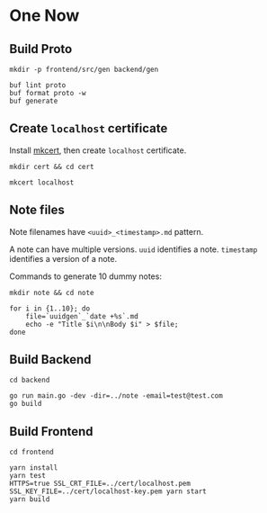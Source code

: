 # One Now

## Build Proto

```
mkdir -p frontend/src/gen backend/gen

buf lint proto
buf format proto -w
buf generate
```

## Create `localhost` certificate

Install [mkcert](https://github.com/FiloSottile/mkcert), then create `localhost` certificate.
```
mkdir cert && cd cert

mkcert localhost
```

## Note files

Note filenames have `<uuid>_<timestamp>.md` pattern.

A note can have multiple versions. `uuid` identifies a note. `timestamp` identifies a version of a note.

Commands to generate 10 dummy notes:
```
mkdir note && cd note

for i in {1..10}; do
    file=`uuidgen`_`date +%s`.md
    echo -e "Title $i\n\nBody $i" > $file;
done
```


## Build Backend

```
cd backend

go run main.go -dev -dir=../note -email=test@test.com
go build
```

## Build Frontend

```
cd frontend

yarn install
yarn test
HTTPS=true SSL_CRT_FILE=../cert/localhost.pem SSL_KEY_FILE=../cert/localhost-key.pem yarn start
yarn build
```